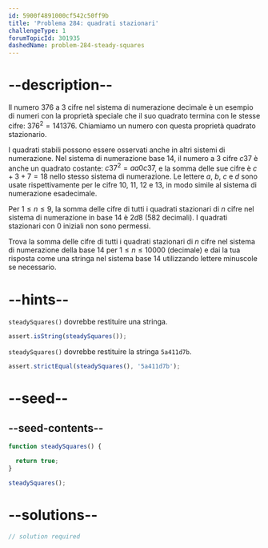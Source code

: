 ```yaml
---
id: 5900f4891000cf542c50ff9b
title: 'Problema 284: quadrati stazionari'
challengeType: 1
forumTopicId: 301935
dashedName: problem-284-steady-squares
---
```


# --description--

Il numero 376 a 3 cifre nel sistema di numerazione decimale è un esempio di numeri con la proprietà speciale che il suo quadrato termina con le stesse cifre: ${376}^2 = 141376$. Chiamiamo un numero con questa proprietà quadrato stazionario.

I quadrati stabili possono essere osservati anche in altri sistemi di numerazione. Nel sistema di numerazione base 14, il numero a 3 cifre $c37$ è anche un quadrato costante: $c37^2 = aa0c37$, e la somma delle sue cifre è $c+3+7=18$ nello stesso sistema di numerazione. Le lettere $a$, $b$, $c$ e $d$ sono usate rispettivamente per le cifre 10, 11, 12 e 13, in modo simile al sistema di numerazione esadecimale.

Per $1 ≤ n ≤ 9$, la somma delle cifre di tutti i quadrati stazionari di $n$ cifre nel sistema di numerazione in base 14 è $2d8$ (582 decimali). I quadrati stazionari con 0 iniziali non sono permessi.

Trova la somma delle cifre di tutti i quadrati stazionari di $n$ cifre nel sistema di numerazione della base 14 per $1 ≤ n ≤ 10000$ (decimale) e dai la tua risposta come una stringa nel sistema base 14 utilizzando lettere minuscole se necessario.

# --hints--

`steadySquares()` dovrebbe restituire una stringa.

```js
assert.isString(steadySquares());
```

`steadySquares()` dovrebbe restituire la stringa `5a411d7b`.

```js
assert.strictEqual(steadySquares(), '5a411d7b');
```

# --seed--

## --seed-contents--

```js
function steadySquares() {

  return true;
}

steadySquares();
```

# --solutions--

```js
// solution required
```
